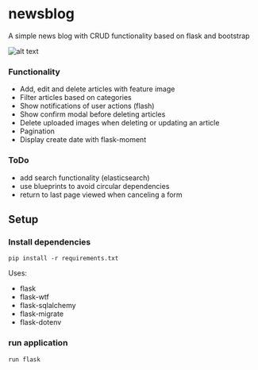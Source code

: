 # newsblog
A simple news blog with CRUD functionality based on flask and bootstrap

![alt text](../media/newsblog.png?raw=true)

### Functionality
* Add, edit and delete articles with feature image
* Filter articles based on categories
* Show notifications of user actions (flash)
* Show confirm modal before deleting articles
* Delete uploaded images when deleting or updating an article
* Pagination
* Display create date with flask-moment

### ToDo
* add search functionality (elasticsearch)
* use blueprints to avoid circular dependencies
* return to last page viewed when canceling a form

## Setup

### Install dependencies
```
pip install -r requirements.txt
```

Uses:
- flask
- flask-wtf
- flask-sqlalchemy
- flask-migrate
- flask-dotenv

### run application
```
run flask
```

